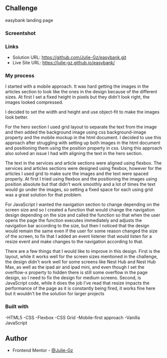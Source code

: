 ## Challenge
easybank landing page

### Screentshot



### Links
- Solution URL: https://github.com/Julie-Gz/easybank.git
- Live Site URL: https://julie-gz.github.io/easybank/

### My process
I started with a mobile approach. 
It was hard getting the images in the articles section to look like the ones in the design because of the different sizes. At first I set a fixed height in pixels but they didn't look right, the images looked compressed.

I decided to set the width and height and use object-fit
to make the images look better. 

For the hero section I used grid layout to separate the text from the image and then added the background image using css background-image property and the mobile mockup in the html document. I decided to use this approach after struggling with setting up both images in the html document and positioning them using the position property in css. Using this approach also solved an issue I had with aligning the text in the hero section.

The text in the services and article sections were aligned using flexbox. The services and articles sections were designed using flexbox, however for the articles I used grid to make sure the images and the text were spaced properly. At first I tried using flexbox and the positioning the images using position absolute but that didn't work smoothly and a lot of times the text would go under the images, so setting a fixed space for each using grid was a great solution for that problem.

For JavaScript I wanted the navigation section to change depending on the screen size and so I created a function that would change the navigation design depending on the size and called the function so that when the user opens the page the function executes immediately and adjusts the navigation bar according to the size, but then I noticed that the design would remain the same even if the user for some reason changed the size of the screen, to fix that I added an event listener that would listen for a resize event and make changes to the navigation according to that. 

There are a few things that I would like to improve in this design. First is the layout, while it works well for the screen sizes mentioned in the challenge, the design didn't work well for some screens like Nest Hub and Nest Hub Max, as well as the ipad air and ipad mini, and even  though I set the overflow-x property to hidden there is still some overflow in the page design, so I need to fix the design for medium screens. Second, is JavaScript code, while it does the job I've read that resize impacts the performance of the page as it is constantly being fired, it works fine here but it wouldn't be the solution for larger projects

### Built with

-HTML5
-CSS
-Flexbox
-CSS Grid
-Mobile-first approach
-Vanilla JavaScript


## Author
- Frontend Mentor - [@Julie-Gz](https://www.frontendmentor.io/profile/Julie-Gz)

